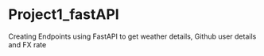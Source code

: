 # Project1_fastAPI
Creating Endpoints using FastAPI to get weather details, Github user details and FX rate
